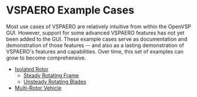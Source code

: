 # VSPAERO Example Cases

Most use cases of VSPAERO are relatively intuitive from within the OpenVSP GUI.  However, 
support for some advanced VSPAERO features has not yet been added to the GUI.  These
example cases serve as documentation and demonstration of those features -- and also as
a lasting demonstration of VSPAERO's features and capabilities.  Over time, this set of
examples can grow to become comprehensive.

* [Isolated Rotor](./Isolated_Rotor/README.md)
  * [Steady Rotating Frame](./Isolated_Rotor/Steady_Rotating_Frame/README.md)
  * [Unsteady Rotating Blades](./Isolated_Rotor/Unsteady_Rotating_Blades/README.md)
* [Multi-Rotor Vehicle](./Uber_eCRM-002/README.md)
